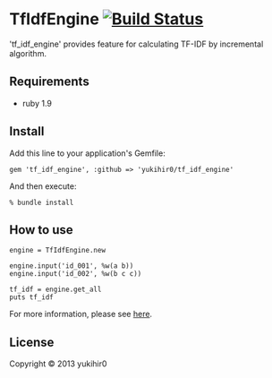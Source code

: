 # TfIdfEngine [![Build Status](https://travis-ci.org/yukihir0/tf_idf_engine.png?branch=master)](https://travis-ci.org/yukihir0/tf_idf_engine)

'tf_idf_engine' provides feature for calculating TF-IDF by incremental algorithm.

## Requirements

- ruby 1.9

## Install

Add this line to your application's Gemfile:

```
gem 'tf_idf_engine', :github => 'yukihir0/tf_idf_engine'
```

And then execute:

```
% bundle install
```

## How to use

```
engine = TfIdfEngine.new

engine.input('id_001', %w(a b))
engine.input('id_002', %w(b c c))

tf_idf = engine.get_all
puts tf_idf
```

For more information, please see [here](https://github.com/yukihir0/tf_idf_engine/blob/master/sample/main.rb).

## License

Copyright &copy; 2013 yukihir0
